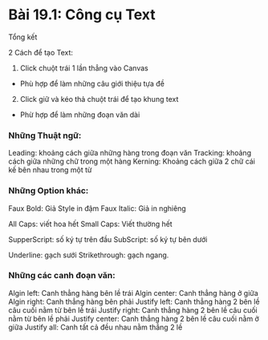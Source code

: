 # Bài 19.1: Công cụ Text 

Tổng kết 

2 Cách để tạo Text:

1. Click chuột trái 1 lần thẳng vào Canvas
 - Phù hợp để làm những câu giới thiệu tựa đề

2. Click giữ và kéo thả chuột trái để tạo khung text
 - Phừ hợp để làm những đoạn văn dài

### Những Thuật ngữ:

Leading: khoảng cách giữa những hàng trong đoạn văn
Tracking: khoảng cách giữa những chữ trong một hàng
Kerning: Khoảng cách giữa 2 chữ cái kế bên nhau trong một từ

### Những Option khác:

Faux Bold: Giả Style in đậm
Faux Italic: Giả in nghiêng

All Caps: viết hoa hết
Small Caps: Viết thường hết

SupperScript: số ký tự trên đầu
SubScript: số ký tự bên dưới

Underline: gạch sưới
Strikethrough: gạch ngang.

### Những các canh đoạn văn:
Algin left: Canh thẳng hàng bên lề trái
Algin center: Canh thẳng hàng ở giữa
Algin right: Canh thẳng hàng bên phải
Justify left: Canh thẳng hàng 2 bên lề câu cuối nằm từ bên lề trái
Justify right:  Canh thẳng hàng 2 bên lề câu cuối nằm từ bên lề phải
Justify center: Canh thẳng hàng 2 bên lề câu cuối nằm ở giữa
Justify all: Canh tất cả đều nhau nằm thẳng 2 lề


